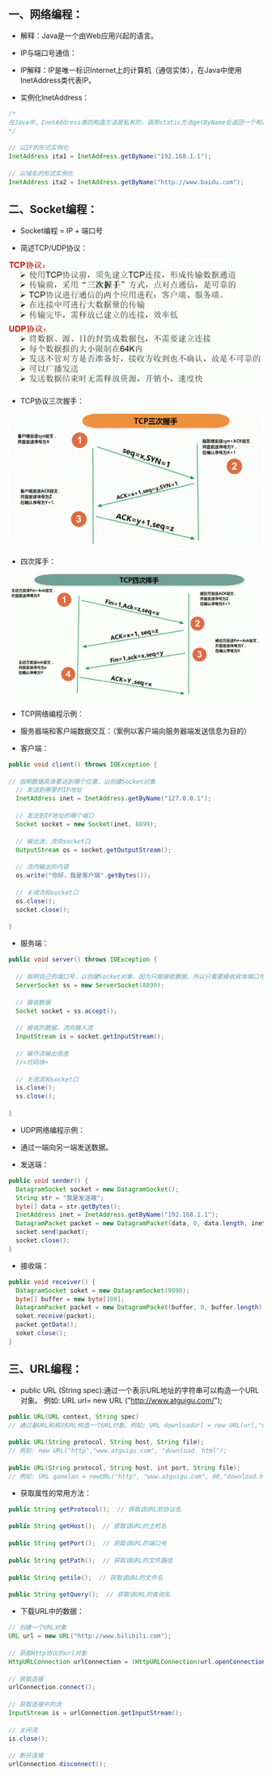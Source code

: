 ## 一、网络编程：

- 解释：Java是一个由Web应用兴起的语言。
- IP与端口号通信：
- IP解释：IP是唯一标识Internet上的计算机（通信实体），在Java中使用InetAddress类代表IP。

- 实例化InetAddress：

```java
/* 
在Java中，InetAddress类的构造方法是私有的，调用static方法getByName会返回一个构造出的对象
*/

// 以IP的形式实例化
InetAddress ita1 = InetAddress.getByName("192.168.1.1");

// 以域名的形式实例化
InetAddress ita2 = InetAddress.getByName("http://www.baidu.com");
```

## 二、Socket编程：

- Socket编程 = IP + 端口号


- 简述TCP/UDP协议：


![clipboard.png](%E7%BD%91%E7%BB%9C%E7%BC%96%E7%A8%8B%E7%AE%80%E8%BF%B0.assets/clip_image002.gif)

- TCP协议三次握手：


![clipboard.png](%E7%BD%91%E7%BB%9C%E7%BC%96%E7%A8%8B%E7%AE%80%E8%BF%B0.assets/clip_image004.gif)

- 四次挥手：


![clipboard.png](%E7%BD%91%E7%BB%9C%E7%BC%96%E7%A8%8B%E7%AE%80%E8%BF%B0.assets/clip_image006.gif)

 

 

- TCP网络编程示例：


- 服务器端和客户端数据交互：（案例以客户端向服务器端发送信息为目的）


- 客户端：

```java
public void client() throws IOException {

// 指明数据具体要送到哪个位置，以创建Socket对象
  // 发送到哪里的IP地址
  InetAddress inet = InetAddress.getByName("127.0.0.1");
    
  // 发送到IP地址的哪个端口
  Socket socket = new Socket(inet, 8899);

  // 输出流，流向socket口
  OutputStream os = socket.getOutputStream();

  // 流内输出的内容
  os.write("你好，我是客户端".getBytes());

  // 关闭流和socket口
  os.close();
  socket.close();

}
```
- 服务端：

```java
public void server() throws IOException {

  // 指明自己的端口号，以创建Socket对象，因为只做接收数据，所以只需要接收具体端口传来的数据即可
  ServerSocket ss = new ServerSocket(8899);

  // 接收数据
  Socket socket = ss.accept();

  // 接收的数据，流向输入流
  InputStream is = socket.getInputStream();

  // 操作流输出信息
  //<代码块>
    
  // 关闭流和socket口
  is.close();
  ss.close();

}
```

- 
    UDP网络编程示例：


- 通过一端向另一端发送数据。

- 发送端：

```java
public void sender() {
  DatagramSocket socket = new DatagramSocket();
  String str = "我是发送端";
  byte[] data = str.getBytes();
  InetAddress inet = InetAddress.getByName("192.168.1.1");
  DatagramPacket packet = new DatagramPacket(data, 0, data.length, inet, 9090);
  socket.send(packet);
  socket.close();
}
```
- 接收端：

```java
public void receiver() {
  DatagramSocket soket = new DatagramSocket(9090);
  byte[] buffer = new byte[100];
  DatagramPacket packet = new DatagramPacket(buffer, 0, buffer.length);
  soket.receive(packet);
  packet.getData();
  soket.close();
}
```


## 三、URL编程：

- public URL (String spec):通过一个表示URL地址的字符串可以构造一个URL对象。 例如: URL url= new URL ("http://www.atguigu.com/");

```java
public URL(URL context, String spec) 
// 通过基URL和相对URL构造一个URL对象。例如: URL downloadUrl = new URL(url,"download.html")

public URL(String protocol, String host, String file);
// 例如: new URL("http","www.atguigu.com", "download. html");

public URL(String protocol, String host, int port, String file);  
// 例如: URL gamelan = newURL("http", "www.atguigu.com", 80,"download.html");
```
- 获取属性的常用方法：

```java
public String getProtocol();  // 获取该URL的协议名

public String getHost();  // 获取该URL的主机名

public String getPort();  // 获取该URL的端口号

public String getPath();  // 获取该URL的文件路径

public String getile();  // 获取该URL的文件名

public String getQuery();  // 获取该URL的查询名
```

- 
    下载URL中的数据：

```java
// 创建一个URL对象
URL url = new URL("http://www.bilibili.com");

// 获取Http协议的url对象
HttpURLConnection urlConnection = (HttpURLConnection)url.openConnection();

// 获取连接
urlConnection.connect();

// 获取连接中的流
InputStream is = urlConnection.getInputStream();

// 关闭流
is.close();

// 断开连接
urlConnection.disconnect();
```



